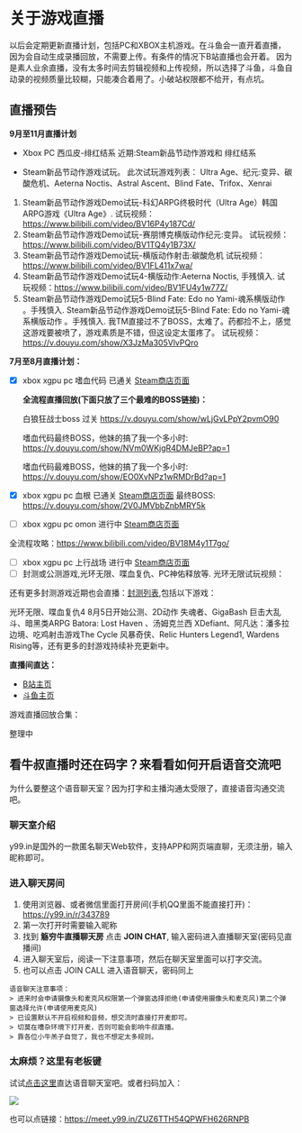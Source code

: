 # 关于游戏直播

以后会定期更新直播计划，包括PC和XBOX主机游戏。在斗鱼会一直开着直播，因为会自动生成录播回放，不需要上传。有条件的情况下B站直播也会开着。
因为是素人业余直播，没有太多时间去剪辑视频和上传视频，所以选择了斗鱼，斗鱼自动录的视频质量比较糊，只能凑合着用了。小破站权限都不给开，有点坑。

## 直播预告

**9月至11月直播计划**

- Xbox PC 西瓜皮-绯红结系
近期:Steam新品节动作游戏和 绯红结系

- Steam新品节动作游戏试玩。
此次试玩游戏列表：
Ultra Age、纪元:变异、碳酸危机、Aeterna Noctis、Astral Ascent、Blind Fate、Trifox、Xenrai

1. Steam新品节动作游戏Demo试玩-科幻ARPG终极时代（Ultra Age）韩国ARPG游戏《Ultra Age》.
试玩视频： https://www.bilibili.com/video/BV16P4y187Cd/
1. Steam新品节动作游戏Demo试玩-赛朋博克横版动作纪元:变异。
试玩视频：https://www.bilibili.com/video/BV1TQ4y1B73X/
1. Steam新品节动作游戏Demo试玩-横版动作射击:碳酸危机
试玩视频：https://www.bilibili.com/video/BV1FL411x7wa/
1. Steam新品节动作游戏Demo试玩4-横版动作:Aeterna Noctis, 手残慎入.
试玩视频：https://www.bilibili.com/video/BV1FU4y1w77Z/
1. Steam新品节动作游戏Demo试玩5-Blind Fate: Edo no Yami-魂系横版动作
。手残慎入.
Steam新品节动作游戏Demo试玩5-Blind Fate: Edo no Yami-魂系横版动作
。手残慎入. 我TM直接过不了BOSS，太难了。药都捡不上，感觉这游戏要被喷了，游戏素质是不错，但这设定太蛋疼了。
试玩视频： https://v.douyu.com/show/X3JzMa305VlvPQro

**7月至8月直播计划：**

- [x] xbox xgpu pc 嗜血代码 已通关 [Steam商店页面](https://store.steampowered.com/app/678960/CODE_VEIN/)
  
  **全流程直播回放(下面只放了三个最难的BOSS链接)：**
  
    白狼狂战士boss 过关
    https://v.douyu.com/show/wLjGvLPpY2pvmO90

    嗜血代码最终BOSS，他妹的搞了我一个多小时:
    https://v.douyu.com/show/NVm0WKjgR4DMJeBP?ap=1

    嗜血代码最难BOSS，他妹的搞了我一个多小时:
    https://v.douyu.com/show/EO0XvNPz1wRMDrBd?ap=1


- [x] xbox xgpu  pc  血根 已通关 [Steam商店页面](https://store.steampowered.com/app/820540/Bloodroots/)
  最终BOSS:  https://v.douyu.com/show/2V0JMVbbZnbMRY5k
  
- [ ] xbox xgpu  pc omon 进行中 [Steam商店页面](https://store.steampowered.com/app/969760/Omno/)

全流程攻略：https://www.bilibili.com/video/BV18M4y1T7go/

- [ ] xbox xgpu  pc 上行战场 进行中 [Steam商店页面](https://store.steampowered.com/app/979690/__The_Ascent/)
- [ ] 封测或公测游戏,光环无限、喋血复仇、PC神佑释放等.
光环无限试玩视频：

还有更多封测游戏近期也会直播：[封测列表](c/g/notes/21-5.md),包括以下游戏：

光环无限、喋血复仇4 8月5日开始公测、2D动作 失魂者、GigaBash 巨击大乱斗、暗黑类ARPG Batora: Lost Haven 、汤姆克兰西 XDefiant、阿凡达：潘多拉边境、吃鸡射击游戏The Cycle 风暴奇侠、Relic Hunters Legend1, Wardens Rising等，还有更多的封游戏持续补充更新中。



**直播间直达：**

- [B站主页](https://live.bilibili.com/22855472)
- [斗鱼主页](https://www.douyu.com/9865870)

游戏直播回放合集：

整理中

## 看牛叔直播时还在码字？来看看如何开启语音交流吧

为什么要整这个语音聊天室？因为打字和主播沟通太受限了，直接语音沟通交流吧。

### 聊天室介绍

y99.in是国外的一款匿名聊天Web软件，支持APP和网页端直聊，无须注册，输入昵称即可。

### 进入聊天房间

1. 使用浏览器、或者微信里面打开房间(手机QQ里面不能直接打开)： https://y99.in/r/343789
2. 第一次打开时需要输入昵称
3. 找到 **觞穷牛直播聊天房** 点击 **JOIN CHAT**, 输入密码进入直播聊天室(密码见直播间)
4. 进入聊天室后，阅读一下注意事项，然后在聊天室里面可以打字交流。
5. 也可以点击 JOIN CALL 进入语音聊天，密码同上

```NOTE
语音聊天注意事项：
> 进来时会申请摄像头和麦克风权限第一个弹窗选择拒绝(申请使用摄像头和麦克风)第二个弹窗选择允许(申请使用麦克风)
> 已设置默认不开启视频和音频，想交流时直接打开麦即可。
> 切莫在嘈杂环境下打开麦，否则可能会影响牛叔直播。
> 靠各位小牛羔子自觉了，我也不想定太多规则。
```

### 太麻烦？这里有老板键

试试[点击这里](https://meet.y99.in/ZUZ6TTH54QPWFH626RNPB)直达语音聊天室吧。或者扫码加入：

![](../../assets/my-img/qrcode_meet.y99.in.png)

也可以点链接：https://meet.y99.in/ZUZ6TTH54QPWFH626RNPB